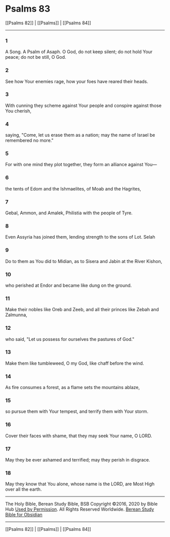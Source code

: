 # Psalms 83

[[Psalms 82]] | [[Psalms]] | [[Psalms 84]]

---

### 1
A Song. A Psalm of Asaph. O God, do not keep silent; do not hold Your peace; do not be still, O God.

### 2
See how Your enemies rage, how your foes have reared their heads.

### 3
With cunning they scheme against Your people and conspire against those You cherish,

### 4
saying, "Come, let us erase them as a nation; may the name of Israel be remembered no more."

### 5
For with one mind they plot together, they form an alliance against You—

### 6
the tents of Edom and the Ishmaelites, of Moab and the Hagrites,

### 7
Gebal, Ammon, and Amalek, Philistia with the people of Tyre.

### 8
Even Assyria has joined them, lending strength to the sons of Lot. Selah

### 9
Do to them as You did to Midian, as to Sisera and Jabin at the River Kishon,

### 10
who perished at Endor and became like dung on the ground.

### 11
Make their nobles like Oreb and Zeeb, and all their princes like Zebah and Zalmunna,

### 12
who said, "Let us possess for ourselves the pastures of God."

### 13
Make them like tumbleweed, O my God, like chaff before the wind.

### 14
As fire consumes a forest, as a flame sets the mountains ablaze,

### 15
so pursue them with Your tempest, and terrify them with Your storm.

### 16
Cover their faces with shame, that they may seek Your name, O LORD.

### 17
May they be ever ashamed and terrified; may they perish in disgrace.

### 18
May they know that You alone, whose name is the LORD, are Most High over all the earth.

---

The Holy Bible, Berean Study Bible, BSB
Copyright ©2016, 2020 by Bible Hub
[Used by Permission](https://berean.bible/terms.htm). All Rights Reserved Worldwide.
[Berean Study Bible for Obsidian](https://github.com/gapmiss/berean-study-bible-for-obsidian)

---

[[Psalms 82]] | [[Psalms]] | [[Psalms 84]]

